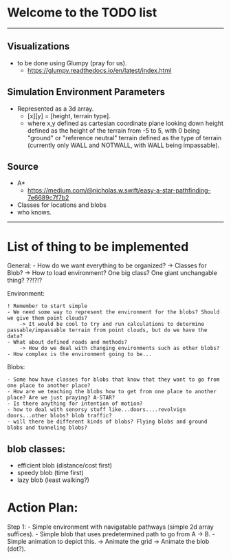 # Welcome to the TODO list

---

## Visualizations

- to be done using Glumpy (pray for us).
    - https://glumpy.readthedocs.io/en/latest/index.html

## Simulation Environment Parameters

- Represented as a 3d array.
    - [x][y] = [height, terrain type].
    - where x,y     defined as cartesian coordinate plane looking down
            height  defined as the height of the terrain from -5 to 5, with 0 being "ground" or "reference neutral"
            terrain defined as the type of terrain (currently only WALL and NOTWALL, with WALL being impassable).


## Source
- A*
    - https://medium.com/@nicholas.w.swift/easy-a-star-pathfinding-7e6689c7f7b2
- Classes for locations and blobs
- who knows.

------

# List of thing to be implemented
General:
    - How do we want everything to be organized?
        -> Classes for Blob?
        -> How to load environment? One big class? One giant unchangable thing? ??!?!?

Environment:

    ! Remember to start simple
    - We need some way to represent the environment for the blobs? Should we give them point clouds?
        -> It would be cool to try and run calculations to determine passable/impassable terrain from point clouds, but do we have the data?
    - What about defined roads and methods?
        -> How do we deal with changing environments such as other blobs?
    - How complex is the environment going to be...

Blobs:

    - Some how have classes for blobs that know that they want to go from one place to another place?
    - How are we teaching the blobs how to get from one place to another place? Are we just praying? A-STAR?
    - Is there anything for intention of motion?
    - how to deal with senorsy stuff like...doors....revolvign doors...other blobs? blob traffic?
    - will there be different kinds of blobs? Flying blobs and ground blobs and tunneling blobs?

## blob classes:
- efficient blob (distance/cost first)
- speedy blob (time first)
- lazy blob (least walking?)

Action Plan:
========================================================================================================================

Step 1:
    - Simple environment with navigatable pathways (simple 2d array suffices).
    - Simple blob that uses predetermined path to go from A -> B.
    - Simple animation to depict this.
        -> Animate the grid
        -> Animate the blob (dot?).